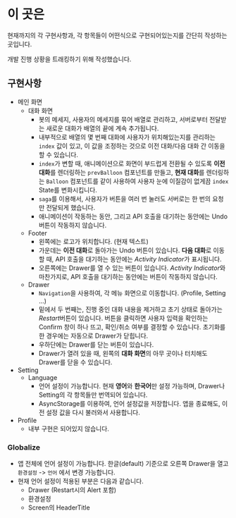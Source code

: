 # 이 곳은

현재까지의 각 구현사항과, 각 항목들이 어떤식으로 구현되어있는지를 간단히 작성하는 곳입니다.

개발 진행 상황을 트래킹하기 위해 작성했습니다.

## 구현사항

- 메인 화면
  - 대화 화면
    - 봇의 메세지, 사용자의 메세지를 묶어 배열로 관리하고, 서버로부터 전달받는 새로운 대화가 배열의 끝에 계속 추가됩니다.
    - 내부적으로 배열의 몇 번째 대화에 사용자가 위치해있는지를 관리하는 `index` 값이 있고, 이 값을 조정하는 것으로 이전 대화/다음 대화 간 이동을 할 수 있습니다.
    - `index`가 변할 때, 애니메이션으로 화면이 부드럽게 전환될 수 있도록 **이전 대화**를 렌더링하는 `prevBalloon` 컴포넌트를 만들고, **현재 대화**를 렌더링하는 `Balloon` 컴포넌트를 같이 사용하여 사용자 눈에 이질감이 없게끔 `index` State를 변화시킵니다.
    - `saga`를 이용해서, 사용자가 버튼을 여러 번 눌러도 서버로는 한 번의 요청만 전달되게 했습니다.
    - 애니메이션이 작동하는 동안, 그리고 API 호출을 대기하는 동안에는 Undo버튼이 작동하지 않습니다.
  - Footer
    - 왼쪽에는 로고가 위치합니다. (현재 텍스트)
    - 가운데는 **이전 대화**로 돌아가는 Undo 버튼이 있습니다.
      **다음 대화**로 이동할 때, API 호출을 대기하는 동안에는 *Activity Indicator*가 표시됩니다.
    - 오른쪽에는 Drawer를 열 수 있는 버튼이 있습니다. *Activity Indicator*와 마찬가지로, API 호출을 대기하는 동안에는 버튼이 작동하지 않습니다.
  - Drawer
    - `Navigation`을 사용하여, 각 메뉴 화면으로 이동합니다. (Profile, Setting ...)
    - 밑에서 두 번째는, 진행 중인 대화 내용을 제거하고 초기 상태로 돌아가는 *Restart*버튼이 있습니다.
      버튼을 클릭하면 사용자 입력을 확인하는 Confirm 창이 하나 뜨고, 확인/취소 여부를 결정할 수 있습니다.
      초기화를 한 경우에는 자동으로 Drawer가 닫힙니다.
    - 우하단에는 Drawer를 닫는 버튼이 있습니다.
    - Drawer가 열려 있을 때, 왼쪽의 **대화 화면**의 아무 곳이나 터치해도 Drawer를 닫을 수 있습니다.
- Setting
  - Language
    - 언어 설정이 가능합니다. 현재 **영어**와 **한국어**만 설정 가능하며, Drawer나 Setting의 각 항목들만 번역되어 있습니다.
    - AsyncStorage를 이용하여, 언어 설정값을 저장합니다. 앱을 종료해도, 이전 설정 값을 다시 불러와서 사용합니다.
- Profile
  - 내부 구현은 되어있지 않습니다.

### Globalize

- 앱 전체에 언어 설정이 가능합니다. 한글(default) 기준으로 오른쪽 Drawer을 열고 `환경설정` -> `언어` 에서 변경 가능합니다.
- 현재 언어 설정이 적용된 부분은 다음과 같습니다.
  - Drawer (Restart시의 Alert 포함)
  - 환경설정
  - Screen의 HeaderTitle
